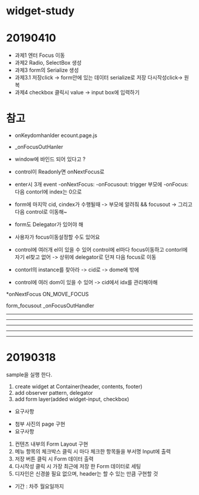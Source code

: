 # widget-study


# 20190410
* 과제1 엔터 Focus 이동
* 과제2 Radio, SelectBox 생성 
* 과제3 form의 Serialize 생성
* 과제3.1 저장click -> form안에 있는 데이터 serialize로 저장 
		  다시작성click-> 원복
* 과제4 checkbox 클릭시 value -> input box에 입력하기

# 참고 
* onKeydomhanlder 
ecount.page.js

* _onFocusOutHanler
- window에 바인드 되어 있다고 ? 

* control이 Readonly면 onNextFocus로 

* enter시 3개 event
-onNextFocus: 
-onFocusout: trigger 부모에
-onFocus: 다음 contorl에 index는 0으로 

* form에 마지막 cid, cindex가 수행될때 
-> 부모에 알려줘 && focusout
-> 그리고 다음 control로 이동해~

* form도 Delegator가 있어야 해
* 사용자가 focus이동설정할 수도 있어요
* control에 여러개 el이 있을 수 있어 
control에 el마다 focus이동하고
contorl에 자기 el찾고 없어 
-> 상위에 delegator로 던져 다음 focus로 이동

* contorl의 instance를 찾아라 
-> cid로 -> dome에 밖에 
* control에 여러 dom이 있을 수 있어 -> cid에서 idx를 관리해야해

*onNextFocus
ON_MOVE_FOCUS

form_focusout
_onFocusOutHandler

---
---
---
---
---


# 20190318
sample을 실행 한다. 

1. create widget at Container(header, contents, footer)
2. add observer pattern, delegator
3. add form layer(added widget-input, checkbox)



* 요구사항 
- 첨부 사진의 page 구현
- 요구사항
1. 컨텐츠 내부의 Form Layout 구현
2. 메뉴 항목의 체크박스 클릭 시 마다 체크한 항목들을 부서명 Input에 출력
3. 저장 버튼 클릭 시 Form 데이터 출력
4. 다시작성 클릭 시 가장 최근에 저장  한 Form 데이터로 세팅
5. 디자인은 신경쓸 필요 없으며, header는 할 수 있는 만큼 구현할 것
- 기간
: 차주 월요일까지



